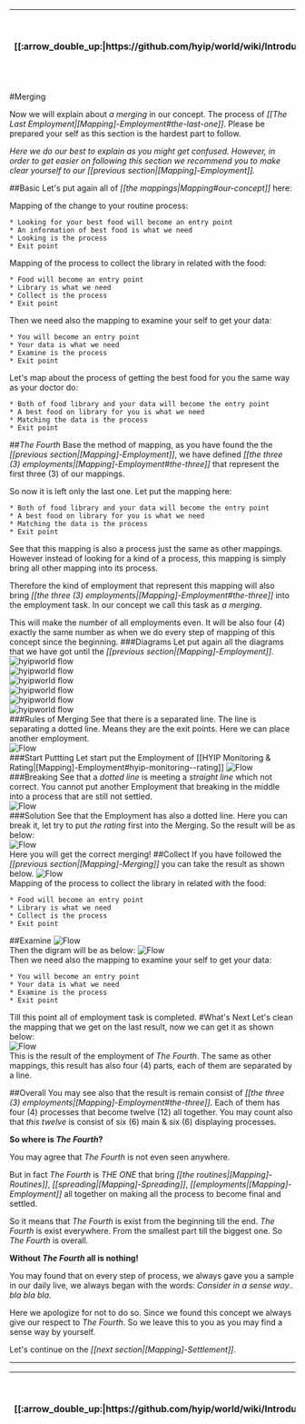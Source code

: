 <table>
  <thead>
    <tr>
      <th>[[:arrow_double_up:|https://github.com/hyip/world/wiki/Introduction]]</th>
      <th>[[:arrow_up_small:|https://github.com/hyipworld/hyipworld.github.io/wiki/Introduction]]</th>
      <th>[[:rewind:|Introduction]] [[Intro|Introduction]]</th>
      <th>[[:arrow_backward:|[Mapping]-Employment]] [[Prev|[Mapping]-Employment]]</th>
      <th>[[:repeat:|[Mapping]-Merging]] [[Reload|[Mapping]-Merging]]</th>
      <th>[[Next|[Mapping]-Settlement]] [[:arrow_forward:|[Mapping]-Settlement]]</th>
      <th>[[Last|maps]] [[:fast_forward:|maps]]</th>
      <th>[[:arrow_down_small:|https://github.com/hyip/rating]]</th>
      <th>[[:arrow_double_down:|https://github.com/hyip/rating/wiki/Introduction]]</th>
    </tr>
  </thead>
</table>
#Merging

Now we will explain about _a merging_ in our concept. The process of _[[The Last Employment|[Mapping]-Employment#the-last-one]]_. Please be prepared your self as this section is the hardest part to follow. 

_Here we do our best to explain as you might get confused. However, in order to get easier on following this section we recommend you to make clear yourself to our [[previous section|[Mapping]-Employment]]._

##Basic
Let's put again all of _[[the mappings|Mapping#our-concept]]_ here:

Mapping of the change to your routine process:
```
* Looking for your best food will become an entry point
* An information of best food is what we need 
* Looking is the process
* Exit point  
```
Mapping of the process to collect the library in related with the food:
```
* Food will become an entry point
* Library is what we need 
* Collect is the process
* Exit point  
```
Then we need also the mapping to examine your self to get your data:
```
* You will become an entry point
* Your data is what we need 
* Examine is the process
* Exit point  
```
Let's map about the process of getting the best food for you the same way as your doctor do:
```
* Both of food library and your data will become the entry point
* A best food on library for you is what we need 
* Matching the data is the process
* Exit point  
```
##_The Fourth_
Base the method of mapping, as you have found the the _[[previous section|[Mapping]-Employment]]_, we have defined _[[the three (3) employments|[Mapping]-Employment#the-three]]_ that represent the first three (3) of our mappings.

So now it is left only the last one. Let put the mapping here:
```
* Both of food library and your data will become the entry point
* A best food on library for you is what we need 
* Matching the data is the process
* Exit point  
```
See that this mapping is also a process just the same as other mappings. However instead of looking for a kind of a process, this mapping is simply bring all other mapping into its process.

Therefore the kind of employment that represent this mapping will also bring _[[the three (3) employments|[Mapping]-Employment#the-three]]_ into the employment task. In our concept we call this task as _a merging_.

This will make the number of all employments even. It will be also four (4) exactly the same number as when we do every step of mapping of this concept since the beginning.
###Diagrams
Let put again all the diagrams that we have got until the _[[previous section|[Mapping]-Employment]]_.
![hyipworld flow](https://hyipworld.github.io/images/github/doc/figure4.png)  
![hyipworld flow](https://hyipworld.github.io/images/github/doc/figure5.png)  
![hyipworld flow](https://hyipworld.github.io/images/github/doc/figure6.png)   
![hyipworld flow](https://hyipworld.github.io/images/github/doc/figure7.png)   
![hyipworld flow](https://hyipworld.github.io/images/github/doc/figure8.png)   
![hyipworld flow](https://hyipworld.github.io/images/github/doc/figure9.png)   
###Rules of Merging
See that there is a separated line. The line is separating a dotted line. Means they are the exit points. Here we can place another employment.  
![Flow](https://hyipworld.github.io/images/github/doc/figure10.png)  
###Start Puttting
Let start put the Employment of [[HYIP Monitoring & Rating|[Mapping]-Employment#hyip-monitoring--rating]]
![Flow](https://hyipworld.github.io/images/github/doc/figure11.png)  
###Breaking
See that a _dotted line_ is meeting a _straight line_ which not correct. You cannot put another Employment that breaking in the middle into a process that are still not settled.  
![Flow](https://hyipworld.github.io/images/github/doc/figure12.png)  
###Solution
See that the Employment has also a dotted line. Here you can break it, let try to put _the rating_ first into the Merging. So the result will be as below:   
![Flow](https://hyipworld.github.io/images/github/doc/figure13.png)    
Here you will get the correct merging!
##Collect
If you have followed the _[[previous section|[Mapping]-Merging]]_ you can take the result as shown below. 
![Flow](https://hyipworld.github.io/images/github/doc/figure13.png)  
Mapping of the process to collect the library in related with the food:
```
* Food will become an entry point
* Library is what we need 
* Collect is the process
* Exit point  
```
##Examine
![Flow](https://hyipworld.github.io/images/github/doc/figure14.png)  
Then the digram will be as below:
![Flow](https://hyipworld.github.io/images/github/doc/figure15.png)  
Then we need also the mapping to examine your self to get your data:
```
* You will become an entry point
* Your data is what we need 
* Examine is the process
* Exit point  
```
Till this point all of employment task is completed.
#What's Next
Let's clean the mapping that we get on the last result, now we can get it as shown below:  
![Flow](https://hyipworld.github.io/images/github/doc/figure16.png)  
This is the result of the employment of _The Fourth_. The same as other mappings, this result has also four (4) parts, each of them are separated by a line.

##Overall
You may see also that the result is remain consist of _[[the three (3) employments|[Mapping]-Employment#the-three]]_. Each of them has four (4) processes that become twelve (12) all together. You may count also that _this twelve_ is consist of six (6) main & six (6) displaying processes. 

**So where is _The Fourth_?**

You may agree that _The Fourth_ is not even seen anywhere. 

But in fact _The Fourth_ is _THE ONE_ that bring _[[the routines|[Mapping]-Routines]]_, _[[spreading|[Mapping]-Spreading]]_, _[[employments|[Mapping]-Employment]]_ all together on making all the process to become final and settled. 

So it means that _The Fourth_ is exist from the beginning till the end. _The Fourth_ is exist everywhere. From the smallest part till the biggest one. So _The Fourth_ is overall. 

**Without _The Fourth_ all is nothing!** 

You may found that on every step of process, we always gave you a sample in our daily live, we always began with the words: _Consider in a sense way.. bla bla bla_. 

Here we apologize for not to do so. Since we found this concept we always give our respect to _The Fourth_. So we leave this to you as you may find a sense way by yourself. 

Let's continue on the _[[next section|[Mapping]-Settlement]]_.
***
<table>
  <thead>
    <tr>
      <th>[[:arrow_double_up:|https://github.com/hyip/world/wiki/Introduction]]</th>
      <th>[[:arrow_up_small:|https://github.com/hyipworld/hyipworld.github.io/wiki/Introduction]]</th>
      <th>[[:rewind:|Introduction]] [[Intro|Introduction]]</th>
      <th>[[:arrow_backward:|[Mapping]-Employment]] [[Prev|[Mapping]-Employment]]</th>
      <th>[[:repeat:|[Mapping]-Merging]] [[Reload|[Mapping]-Merging]]</th>
      <th>[[Next|[Mapping]-Settlement]] [[:arrow_forward:|[Mapping]-Settlement]]</th>
      <th>[[Last|maps]] [[:fast_forward:|maps]]</th>
      <th>[[:arrow_down_small:|https://github.com/hyip/rating]]</th>
      <th>[[:arrow_double_down:|https://github.com/hyip/rating/wiki/Introduction]]</th>
    </tr>
  </thead>
</table>